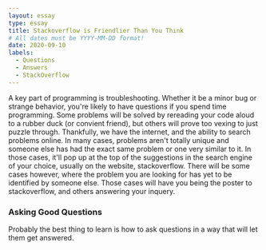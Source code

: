 ```yaml
---
layout: essay
type: essay
title: Stackoverflow is Friendlier Than You Think
# All dates must be YYYY-MM-DD format!
date: 2020-09-10
labels:
  - Questions
  - Answers
  - StackOverflow
---
```


A key part of programming is troubleshooting. Whether it be a minor bug or strange behavior, you're likely to have questions if you spend time programming. Some problems will be solved by rereading your code aloud to a rubber duck (or convient friend), but others will prove too vexing to just puzzle through. Thankfully, we have the internet, and the ability to search problems online. In many cases, problems aren't totally unique and someone else has had the exact same problem or one very similar to it. In those cases, it'll pop up at the top of the suggestions in the search engine of your choice, usually on the website, stackoverflow. There will be some cases however, where the problem you are looking for has yet to be identified by someone else. Those cases will have you being the poster to stackoverflow, and others answering your inquery.

### Asking Good Questions

Probably the best thing to learn is how to ask questions in a way that will let them get answered. 
